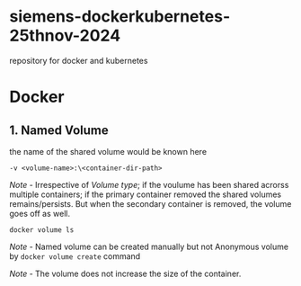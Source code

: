 # siemens-dockerkubernetes-25thnov-2024
repository for docker and kubernetes
# Docker

## 1. Named Volume

the name of the shared volume would be known here

    -v <volume-name>:\<container-dir-path>

*Note* - Irrespective of *Volume type*; if the voulume has been shared acrorss multiple containers; if the primary container removed the shared volumes remains/persists.
But when the secondary container is removed, the volume goes off as well.

    docker volume ls
*Note* - Named volume can be created manually but not Anonymous volume by `docker volume create` command

*Note* - The volume does not increase the size of the container. 
